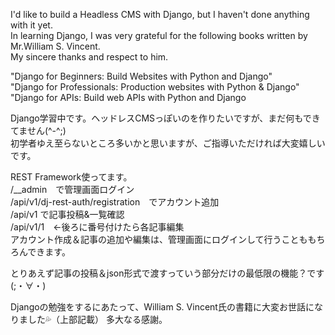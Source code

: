 I'd like to build a Headless CMS with Django, but I haven't done anything with it yet.  
In learning Django, I was very grateful for the following books written by Mr.William S. Vincent.  
My sincere thanks and respect to him.  

"Django for Beginners: Build Websites with Python and Django"  
"Django for Professionals: Production websites with Python & Django"  
"Django for APIs: Build web APIs with Python and Django  

Django学習中です。ヘッドレスCMSっぽいのを作りたいですが、まだ何もできてません(^-^;)  
初学者ゆえ至らないところ多いかと思いますが、ご指導いただければ大変嬉しいです。  
  
REST Framework使ってます。  
/__admin　で管理画面ログイン  
/api/v1/dj-rest-auth/registration　でアカウント追加  
/api/v1 で記事投稿&一覧確認  
/api/v1/1　←後ろに番号付けたら各記事編集  
アカウント作成＆記事の追加や編集は、管理画面にログインして行うことももちろんできます。  
  
とりあえず記事の投稿＆json形式で渡すっていう部分だけの最低限の機能？です(;・∀・)  
  
Djangoの勉強をするにあたって、William S. Vincent氏の書籍に大変お世話になりました💦（上部記載） 
多大なる感謝。  